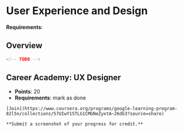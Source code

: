 # User Experience and Design

**Requirements**:

## Overview
```md
<!-- TODO -->
```

## Career Academy: UX Designer
- **Points**: 20
- **Requirements**: mark as done
```
[Join](https://www.coursera.org/programs/google-learning-program-82l5n/collections/57UIwY15TLG1CMGNeZyxtA~26db3?source=share)

**Submit a screenshot of your progress for credit.**
```
